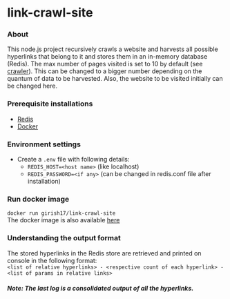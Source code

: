 # link-crawl-site

### About

This node.js project recursively crawls a website and harvests all possible hyperlinks that belong to it and stores them in an in-memory database (Redis). The max number of pages visited is set to 10 by default (see [crawler](crawler.js)). This can be changed to a bigger number depending on the quantum of data to be harvested. Also, the website to be visited initially can be changed here.

### Prerequisite installations

- [Redis](https://redis.io/download)
- [Docker](https://docs.docker.com/install)

### Environment settings

- Create a `.env` file with following details:
  - `REDIS_HOST=<host name>` (like localhost)
  - `REDIS_PASSWORD=<if any>` (can be changed in redis.conf file after installation)

### Run docker image
`docker run girish17/link-crawl-site`<br>
The docker image is also available [here](https://hub.docker.com/r/girish17/link-crawl-site)

### Understanding the output format

The stored hyperlinks in the Redis store are retrieved and printed on console in the following format:<br>
`<list of relative hyperlinks> - <respective count of each hyperlink> - <list of params in relative links>`
##### Note: The last log is a consolidated output of all the hyperlinks.
